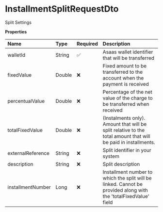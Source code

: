 # InstallmentSplitRequestDto

Split Settings

**Properties**

| Name              | Type   | Required | Description                                                                                                     |
| :---------------- | :----- | :------- | :-------------------------------------------------------------------------------------------------------------- |
| walletId          | String | ✅       | Asaas wallet identifier that will be transferred                                                                |
| fixedValue        | Double | ❌       | Fixed amount to be transferred to the account when the payment is received                                      |
| percentualValue   | Double | ❌       | Percentage of the net value of the charge to be transferred when received                                       |
| totalFixedValue   | Double | ❌       | (Instalments only). Amount that will be split relative to the total amount that will be paid in installments.   |
| externalReference | String | ❌       | Split identifier in your system                                                                                 |
| description       | String | ❌       | Split description                                                                                               |
| installmentNumber | Long   | ❌       | Installment number to which the split will be linked. Cannot be provided along with the 'totalFixedValue' field |

<!-- This file was generated by liblab | https://liblab.com/ -->
